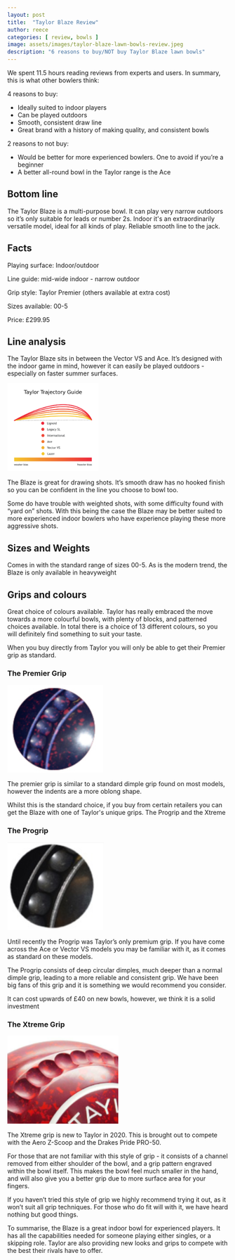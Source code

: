 ```yaml
---
layout: post
title:  "Taylor Blaze Review"
author: reece
categories: [ review, bowls ]
image: assets/images/taylor-blaze-lawn-bowls-review.jpeg
description: "6 reasons to buy/NOT buy Taylor Blaze lawn bowls"
---
```


<div class="overview" markdown="1">

We spent  11.5 hours reading reviews from experts and users. In summary, this is what other bowlers think:

4 reasons to buy:
* Ideally suited to indoor players 
* Can be played outdoors
* Smooth, consistent draw line
* Great brand with a history of making quality, and consistent bowls





2 reasons to not buy:
* Would be better for more experienced bowlers. One to avoid if you’re a beginner
* A better all-round bowl in the Taylor range is the Ace 


<div class="stars">
  <i class="fas fa-star"></i>
  <i class="fas fa-star"></i>
  <i class="fas fa-star"></i>
  <i class="fas fa-star"></i>
</div>

</div>

## Bottom line
The Taylor Blaze is a multi-purpose bowl. It can play very narrow outdoors so it’s only suitable for leads or number 2s. Indoor it's an extraordinarily versatile model, ideal for all kinds of play. Reliable smooth line to the jack.

## Facts

Playing surface: Indoor/outdoor

Line guide: mid-wide indoor - narrow outdoor

Grip style: Taylor Premier (others available at extra cost)

Sizes available: 00-5

Price: £299.95


## Line analysis

The Taylor Blaze sits in between the Vector VS and Ace. It’s designed with the indoor game in mind, however it can easily be played outdoors - especially on faster summer surfaces.

<img src="/assets/images/thomas-taylor-trajectory-guide-2020.png" alt="Trajecotry guide/bias guide for Thomas Taylor lawn bowl models"  height="200px" />

The Blaze is great for drawing shots. It’s smooth draw has no hooked finish so you can be confident in the line you choose to bowl too.

Some do have trouble with weighted shots, with some difficulty found with “yard on” shots. With this being the case the Blaze may be better suited to more experienced indoor bowlers who have experience playing these more aggressive shots.

## Sizes and Weights

Comes in with the standard range of sizes 00-5. As is the modern trend, the Blaze is only available in heavyweight

## Grips and colours

Great choice of colours available. Taylor has really embraced the move towards a more colourful bowls, with plenty of blocks, and patterned choices available. In total there is a choice of 13 different colours, so you will definitely find something to suit your taste.

When you buy directly from Taylor you will only be able to get their Premier grip as standard. 

### The Premier Grip

<img src="/assets/images/premier-grip-taylor.png" alt="Taylor Premier Grip" height="200px" />

The premier grip is similar to a standard dimple grip found on most models, however the indents are a more oblong shape. 

Whilst this is the standard choice, if you buy from certain retailers you can get the Blaze with one of Taylor's unique grips. The Progrip and the Xtreme

### The Progrip

<img src="/assets/images/progrip-grip-taylor.png" alt="Taylor Progrip Grip" height="200px" />


Until recently the Progrip was Taylor’s only premium grip. If you have come across the Ace or Vector VS models you may be familiar with it, as it comes as standard on these models.

The Progrip consists of deep circular dimples, much deeper than a normal dimple grip, leading to a more reliable and consistent grip. We have been big fans of this grip and it is something we would recommend you consider.

It can cost upwards of £40 on new bowls, however, we think it is a solid investment

### The Xtreme Grip

<img src="/assets/images/xtreme-grip-taylor.png" alt="Taylor Xtreme Grip" height="200px" />

The Xtreme grip is new to Taylor in 2020. This is brought out to compete with the Aero Z-Scoop and the Drakes Pride PRO-50.


For those that are not familiar with this style of grip - it consists of a channel removed from either shoulder of the bowl, and a grip pattern engraved within the bowl itself. This makes the bowl feel much smaller in the hand, and will also give you a better grip due to more surface area for your fingers.

If you haven’t tried this style of grip we highly recommend trying it out, as it won’t suit all grip techniques. For those who do fit will with it, we have heard nothing but good things.

To summarise, the Blaze is a great indoor bowl for experienced players. It has all the capabilities needed for someone playing either singles, or a skipping role. Taylor are also providing new looks and grips to compete with the best their rivals have to offer.
